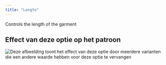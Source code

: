 ```yaml
---
title: "Lengte"
---
```


Controls the length of the garment

## Effect van deze optie op het patroon

![Deze afbeelding toont het effect van deze optie door meerdere varianten die een andere waarde hebben voor deze optie te vervangen](walburga_length_sample.svg "Effect van deze optie op het patroon")
